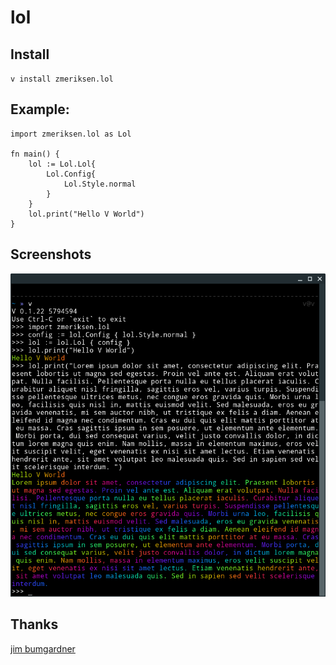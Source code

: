 # lol

## Install

`v install zmeriksen.lol`

## Example:
```
import zmeriksen.lol as Lol

fn main() {
	lol := Lol.Lol{
		Lol.Config{
			Lol.Style.normal
		}
	}
	lol.print("Hello V World")
}
```

## Screenshots

![lol_example](assets/lol_example.png)

## Thanks

[jim bumgardner](https://krazydad.com/tutorials/makecolors.php)
